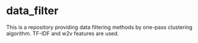 # data_filter
This is a repository providing data filtering methods by one-pass clustering algorithm. TF-IDF and w2v features are used.
